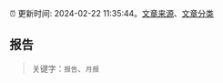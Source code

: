 :alarm_clock: 更新时间: 2024-02-22 11:35:44。[文章来源](/README.md)、[文章分类](/TAGS.md)

## 报告


> 关键字：`报告`、`月报`



